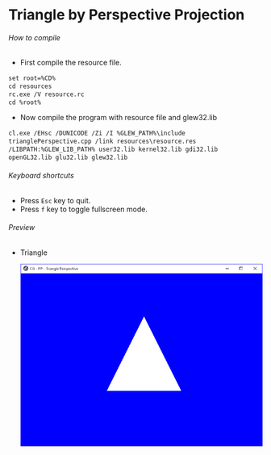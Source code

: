 # Triangle by Perspective Projection

###### How to compile

-   First compile the resource file.

```
set root=%CD%
cd resources
rc.exe /V resource.rc
cd %root%
```

-   Now compile the program with resource file and glew32.lib

```
cl.exe /EHsc /DUNICODE /Zi /I %GLEW_PATH%\include trianglePerspective.cpp /link resources\resource.res /LIBPATH:%GLEW_LIB_PATH% user32.lib kernel32.lib gdi32.lib openGL32.lib glu32.lib glew32.lib
```

###### Keyboard shortcuts

-   Press `Esc` key to quit.
-   Press `f` key to toggle fullscreen mode.

###### Preview

-   Triangle

    ![trianglePerspective][triangleperspective-image]

[//]: # "Image declaration"
[triangleperspective-image]: ./preview/trianglePerspective.png "Triangle by Perspective Projection"
